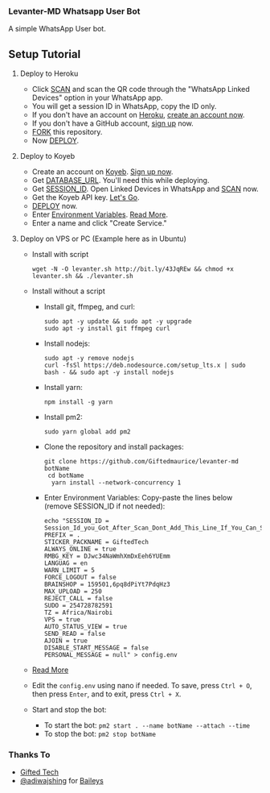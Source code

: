 ### Levanter-MD Whatsapp User Bot

A simple WhatsApp User bot.

## Setup Tutorial

1. Deploy to Heroku
   - Click [SCAN](https://qr-hazel-alpha.vercel.app/session) and scan the QR code through the "WhatsApp Linked Devices" option in your WhatsApp app.
   - You will get a session ID in WhatsApp, copy the ID only.
   - If you don't have an account on [Heroku](https://signup.heroku.com/), [create an account now](https://signup.heroku.com/).
   - If you don't have a GitHub account, [sign up](https://github.com/join) now.
   - [FORK](https://github.com/lyfe00011/whatsapp-bot-md/fork) this repository.
   - Now [DEPLOY](https://heroku.com/deploy?template=https://github.com/Giftedmaurice/levanter-md/tree/main).

2. Deploy to Koyeb
   - Create an account on [Koyeb](https://app.koyeb.com/auth/signup). [Sign up now](https://app.koyeb.com/auth/signup).
   - Get [DATABASE_URL](https://github.com/lyfe00011/whatsapp-bot-md/wiki/DATABASE_URL). You'll need this while deploying.
   - Get [SESSION_ID](https://qr-hazel-alpha.vercel.app/session). Open Linked Devices in WhatsApp and [SCAN](https://qr-hazel-alpha.vercel.app/session) now.
   - Get the Koyeb API key. [Let's Go](https://app.koyeb.com/account/api).
   - [DEPLOY](https://qr-hazel-alpha.vercel.app/koyeb) now.
   - Enter [Environment Variables](https://github.com/lyfe00011/whatsapp-bot-md/wiki/Environment_Variables). [Read More](https://github.com/lyfe00011/whatsapp-bot-md/wiki/Environment_Variables).
   - Enter a name and click "Create Service."

3. Deploy on VPS or PC (Example here as in Ubuntu)

   - Install with script

         wget -N -O levanter.sh http://bit.ly/43JqREw && chmod +x levanter.sh && ./levanter.sh

   - Install without a script
       - Install git, ffmpeg, and curl:

             sudo apt -y update && sudo apt -y upgrade
             sudo apt -y install git ffmpeg curl

       - Install nodejs:

             sudo apt -y remove nodejs
             curl -fsSl https://deb.nodesource.com/setup_lts.x | sudo bash - && sudo apt -y install nodejs

       - Install yarn:

             npm install -g yarn

       - Install pm2:

             sudo yarn global add pm2

       - Clone the repository and install packages:

             git clone https://github.com/Giftedmaurice/levanter-md botName
              cd botName
               yarn install --network-concurrency 1

       - Enter Environment Variables: Copy-paste the lines below (remove SESSION_ID if not needed):

             echo "SESSION_ID = Session_Id_you_Got_After_Scan_Dont_Add_This_Line_If_You_Can_Scan_From_Terminal_Itself
             PREFIX = .
             STICKER_PACKNAME = GiftedTech
             ALWAYS_ONLINE = true
             RMBG_KEY = DJwc34NaWmhXmDxEeh6YUEmm
             LANGUAG = en
             WARN_LIMIT = 5
             FORCE_LOGOUT = false
             BRAINSHOP = 159501,6pq8dPiYt7PdqHz3
             MAX_UPLOAD = 250
             REJECT_CALL = false
             SUDO = 254728782591
             TZ = Africa/Nairobi
             VPS = true
             AUTO_STATUS_VIEW = true
             SEND_READ = false
             AJOIN = true
             DISABLE_START_MESSAGE = false
             PERSONAL_MESSAGE = null" > config.env

    - [Read More](https://github.com/Giftedmaurice/levanter-md/wiki/Environment_Variables)

    - Edit the `config.env` using nano if needed. To save, press `Ctrl + O`, then press `Enter`, and to exit, press `Ctrl + X`.

    - Start and stop the bot:
        - To start the bot: `pm2 start . --name botName --attach --time`
        - To stop the bot: `pm2 stop botName`

### Thanks To

- [Gifted Tech](https://github.com/Giftedmaurice/levanter-md/tree/main)
- [@adiwajshing](https://github.com/adiwajshing) for [Baileys](https://github.com/adiwajshing/Baileys)
